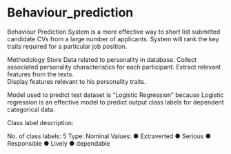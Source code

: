 # Behaviour_prediction
Behaviour Prediction System is a more effective way to short list submitted candidate CVs from a large number of applicants.
System will rank the key traits required for a  particular job position.

Methodology
Store Data related to personality in database. 
 Collect associated personality characteristics for each participant. 
 Extract relevant features from the texts.  
Display features relevant to his personality traits. 

Model used to predict test dataset is “Logistic Regression” because Logistic regression is an
effective model to predict output class labels for dependent categorical data.

Class label description:

No. of class labels: 5
Type: Nominal
Values: ● Extraverted ● Serious ● Responsible ● Lively ● dependable

